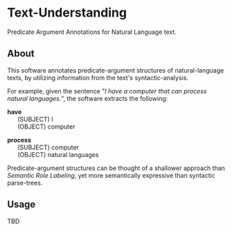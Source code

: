 # Text-Understanding
Predicate Argument Annotations for Natural Language text.

About
----------

This software annotates predicate-argument structures of natural-language texts, by utilizing information from the text's syntactic-analysis.

For example, given the sentence "*I have a computer that can process natural languages.*", the software extracts the following:

**have**  
&nbsp; &nbsp; &nbsp; (SUBJECT) I  
&nbsp; &nbsp; &nbsp; (OBJECT) computer

**process**  
&nbsp; &nbsp; &nbsp; (SUBJECT) computer  
&nbsp; &nbsp; &nbsp; (OBJECT) natural languages  

Predicate-argument structures can be thought of a shallower approach than *Semantic Role Labeling*, yet more semantically expressive than syntactic parse-trees.

Usage
--------
TBD



